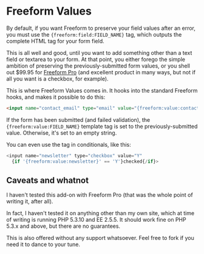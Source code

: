 # Freeform Values
By default, if you want Freeform to preserve your field values after an error, you must use the `{freeform:field:FIELD_NAME}` tag, which outputs the complete HTML tag for your form field.

This is all well and good, until you want to add something other than a text field or textarea to your form. At that point, you either forego the simple ambition of preserving the previously-submitted form values, or you shell out $99.95 for [Freeform Pro][ff_pro] (and excellent product in many ways, but not if all you want is a checkbox, for example).

[ff_pro]: http://www.solspace.com/software/detail/freeform/ "Solspace's premium form builder"

This is where Freeform Values comes in. It hooks into the standard Freeform hooks, and makes it possible to do this:

`````html
<input name="contact_email" type="email" value="{freeform:value:contact_email}">
`````

If the form has been submitted (and failed validation), the `{freeform:value:FIELD_NAME}` template tag is set to the previously-submitted value. Otherwise, it's set to an empty string.

You can even use the tag in conditionals, like this:

`````php
<input name="newsletter" type="checkbox" value="Y"
  {if '{freeform:value:newsletter}' == 'Y'}checked{/if}>
`````

## Caveats and whatnot
I haven't tested this add-on with Freeform Pro (that was the whole point of writing it, after all).

In fact, I haven't tested it on anything other than my own site, which at time of writing is running PHP 5.3.10 and EE 2.5.5. It should work fine on PHP 5.3.x and above, but there are no guarantees.

This is also offered without any support whatsoever. Feel free to fork if you need it to dance to your tune.